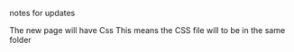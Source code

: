 notes for updates

The new page will have Css
This means the CSS file will to be in the same folder
